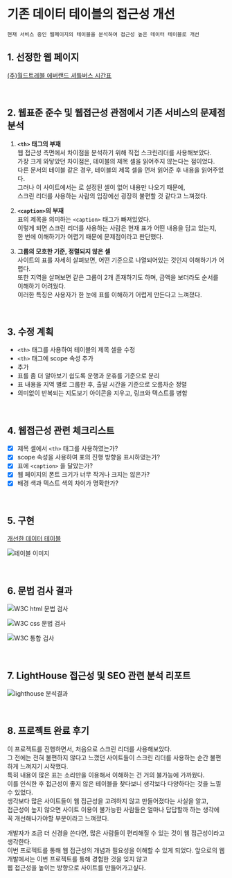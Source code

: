 # 기존 데이터 테이블의 접근성 개선

    현재 서비스 중인 웹페이지의 테이블을 분석하여 접근성 높은 데이터 테이블로 개선

## 1. 선정한 웹 페이지

[(주)월드트레블 에버랜드 셔틀버스 시간표](http://www.worldbus.co.kr/everland/index.php)

<br>

## 2. 웹표준 준수 및 웹접근성 관점에서 기존 서비스의 문제점 분석

1. **`<th>` 태그의 부재**  
  웹 접근성 측면에서 차이점을 분석하기 위해 직접 스크린리더를 사용해보았다.  
  가장 크게 와닿았던 차이점은, 테이블의 제목 셀을 읽어주지 않는다는 점이었다.  
  다른 문서의 테이블 같은 경우, 테이블의 제목 셀을 먼저 읽어준 후 내용을 읽어주었다.  
  그러나 이 사이트에서는 <th>로 설정된 셀이 없어 내용만 나오기 때문에,  
  스크린 리더를 사용하는 사람의 입장에선 굉장히 불편할 것 같다고 느껴졌다.  

2. **`<caption>`의 부재**  
  표의 제목을 의미하는 `<caption>` 태그가 빠져있었다.  
  이렇게 되면 스크린 리더를 사용하는 사람은 현재 표가 어떤 내용을 담고 있는지,  
  한 번에 이해하기가 어렵기 때문에 문제점이라고 판단했다.  
  

3. **그룹의 모호한 기준, 정렬되지 않은 셀**  
  사이트의 표를 자세히 살펴보면, 어떤 기준으로 나열되어있는 것인지 이해하기가 어렵다.  
  또한 지역을 살펴보면 같은 그룹이 2개 존재하기도 하며, 금액을 보더라도 순서를 이해하기 어려웠다.  
  이러한 특징은 사용자가 한 눈에 표를 이해하기 어렵게 만든다고 느껴졌다.  

<br>

## 3. 수정 계획

- `<th>` 태그를 사용하여 테이블의 제목 셀을 수정
- `<th>` 태그에 scope 속성 추가
- <caption> 추가
- 표를 좀 더 알아보기 쉽도록 운행과 운휴를 기준으로 분리
- 표 내용을 지역 별로 그룹한 후, 출발 시간을 기준으로 오름차순 정렬
- 의미없이 반복되는 지도보기 아이콘을 지우고, 링크와 텍스트를 병합

<br>

## 4. 웹접근성 관련 체크리스트

- [x]  제목 셀에서 `<th>` 태그를 사용하였는가?
- [x]  scope 속성을 사용하여 표의 진행 방향을 표시하였는가?
- [x]  표에 `<caption>` 을 달았는가?
- [x]  웹 페이지의 폰트 크기가 너무 작거나 크지는 않은가?
- [x]  배경 색과 텍스트 색의 차이가 명확한가?

<br>

## 5. 구현
[개선한 데이터 테이블](https://yb8350.github.io/DataTableAssignment/)

![테이블 이미지](https://user-images.githubusercontent.com/57048162/136012521-c96fb638-30bd-47f0-8ffc-1f9022fcbe81.png)

<br>

## 6. 문법 검사 결과

![W3C html 문법 검사](https://user-images.githubusercontent.com/57048162/136018673-ecefa2f2-7aaf-4f27-a385-77dcea987409.png)

![W3C css 문법 검사](https://user-images.githubusercontent.com/57048162/136020049-2019cc08-3302-42f3-b235-a5c20079368d.png)

![W3C 통합 검사](https://user-images.githubusercontent.com/57048162/136020273-9545c624-6e36-47d8-9187-93e50df18d7b.png)

<br>

## 7. LightHouse 접근성 및 SEO 관련 분석 리포트

![lighthouse 분석결과](https://user-images.githubusercontent.com/57048162/136017711-0619cc03-81f2-43e4-a248-101ae0f74844.png)

<br>

## 8. 프로젝트 완료 후기

이 프로젝트를 진행하면서, 처음으로 스크린 리더를 사용해보았다.  
그 전에는 전혀 불편하지 않다고 느꼈던 사이트들이 스크린 리더를 사용하는 순간 불편하게 느껴지기 시작했다.  
특히 내용이 많은 표는 소리만을 이용해서 이해하는 건 거의 불가능에 가까웠다.  
이를 인식한 후 접근성이 좋지 않은 테이블을 찾다보니 생각보다 다양하다는 것을 느낄 수 있었다.  
생각보다 많은 사이트들이 웹 접근성을 고려하지 않고 만들어졌다는 사실을 알고,  
접근성이 높지 않으면 사이트 이용이 불가능한 사람들은 얼마나 답답할까 하는 생각에 꼭 개선해나가야할 부분이라고 느껴졌다.  

개발자가 조금 더 신경을 쓴다면, 많은 사람들이 편리해질 수 있는 것이 웹 접근성이라고 생각한다.  
이번 프로젝트를 통해 웹 접근성의 개념과 필요성을 이해할 수 있게 되었다.
앞으로의 웹 개발에서는 이번 프로젝트를 통해 경험한 것을 잊지 않고  
웹 접근성을 높이는 방향으로 사이트를 만들어가고싶다.  
